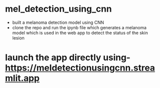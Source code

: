 # mel_detection_using_cnn

- built a melanoma detection model using CNN
- clone the repo and run the ipynb file which generates a melanoma model which is used in the web app to detect the status of the skin lesion

# launch the app directly using- https://meldetectionusingcnn.streamlit.app
